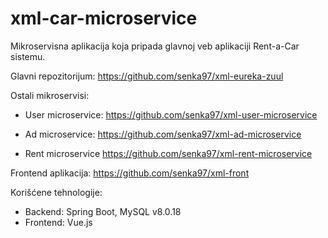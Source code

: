# xml-car-microservice

Mikroservisna aplikacija koja pripada glavnoj veb aplikaciji Rent-a-Car sistemu.

Glavni repozitorijum: https://github.com/senka97/xml-eureka-zuul

Ostali mikroservisi:

  - User microservice:
  https://github.com/senka97/xml-user-microservice
  
  - Ad microservice:
  https://github.com/senka97/xml-ad-microservice
  
  - Rent microservice
  https://github.com/senka97/xml-rent-microservice
  
 Frontend aplikacija: https://github.com/senka97/xml-front
 
 Korišćene tehnologije:

 - Backend: Spring Boot, MySQL v8.0.18
 - Frontend: Vue.js
